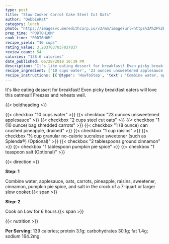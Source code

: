 ```yaml
---
type: post
title: "Slow Cooker Carrot Cake Steel Cut Oats"
author: "DebbieKat"
category: lunch
photo: "https://imagesvc.meredithcorp.io/v3/mm/image?url=https%3A%2F%2Fimages.media-allrecipes.com%2Fuserphotos%2F896170.jpg"
prep_time: "P0DT0H10M"
cook_time: "P0DT6H0M"
recipe_yield: "16 cups"
rating_value: 3.2037037037037037
review_count: 54
calories: "138.6 calories"
date_published: 06/28/2019 10:39 PM
description: "It's like eating dessert for breakfast! Even picky breakfast eaters will love this oatmeal! Freezes and reheats well."
recipe_ingredient: ['10 cups water', '23 ounces unsweetened applesauce', '2 cups steel cut oats', '1 (10 ounce) bag shredded carrots', '1 (8 ounce) can crushed pineapple, drained', '1 cup raisins', '⅓ cup granular no-calorie sucralose sweetener (such as Splenda®)', '2 tablespoons ground cinnamon', '1 tablespoon pumpkin pie spice', '1 teaspoon salt']
recipe_instructions: [{'@type': 'HowToStep', 'text': 'Combine water, applesauce, oats, carrots, pineapple, raisins, sweetener, cinnamon, pumpkin pie spice, and salt in the crock of a 7-quart or larger slow cooker.\n'}, {'@type': 'HowToStep', 'text': 'Cook on Low for 6 hours.\n'}]
---
```


It's like eating dessert for breakfast! Even picky breakfast eaters will love this oatmeal! Freezes and reheats well. 

{{< boldheading >}}

{{< checkbox "10 cups water" >}}
{{< checkbox "23 ounces unsweetened applesauce" >}}
{{< checkbox "2 cups steel cut oats" >}}
{{< checkbox "1 (10 ounce) bag shredded carrots" >}}
{{< checkbox "1 (8 ounce) can crushed pineapple, drained" >}}
{{< checkbox "1 cup raisins" >}}
{{< checkbox "⅓ cup granular no-calorie sucralose sweetener (such as Splenda®)  (Optional)" >}}
{{< checkbox "2 tablespoons ground cinnamon" >}}
{{< checkbox "1 tablespoon pumpkin pie spice" >}}
{{< checkbox "1 teaspoon salt  (Optional)" >}}


{{< direction >}}

**Step: 1**

Combine water, applesauce, oats, carrots, pineapple, raisins, sweetener, cinnamon, pumpkin pie spice, and salt in the crock of a 7-quart or larger slow cooker.{{< span >}}

**Step: 2**

Cook on Low for 6 hours.{{< span >}}

{{< nutrition >}}

**Per Serving:** 139 calories; protein 3.1g; carbohydrates 30.1g; fat 1.4g; sodium 164.2mg.